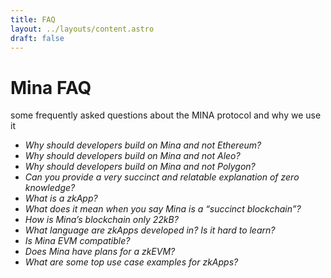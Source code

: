 ```yaml
---
title: FAQ
layout: ../layouts/content.astro
draft: false
---
```


# Mina FAQ

some frequently asked questions about the MINA protocol and why we use it

- *Why should developers build on Mina and not Ethereum?*
- *Why should developers build on Mina and not Aleo?*
- *Why should developers build on Mina and not Polygon?*
- *Can you provide a very succinct and relatable explanation of zero knowledge?*
- *What is a zkApp?*
- *What does it mean when you say Mina is a “succinct blockchain”?*
- *How is Mina’s blockchain only 22kB?*
- *What language are zkApps developed in? Is it hard to learn?*
- *Is Mina EVM compatible?*
- *Does Mina have plans for a zkEVM?*
- *What are some top use case examples for zkApps?*